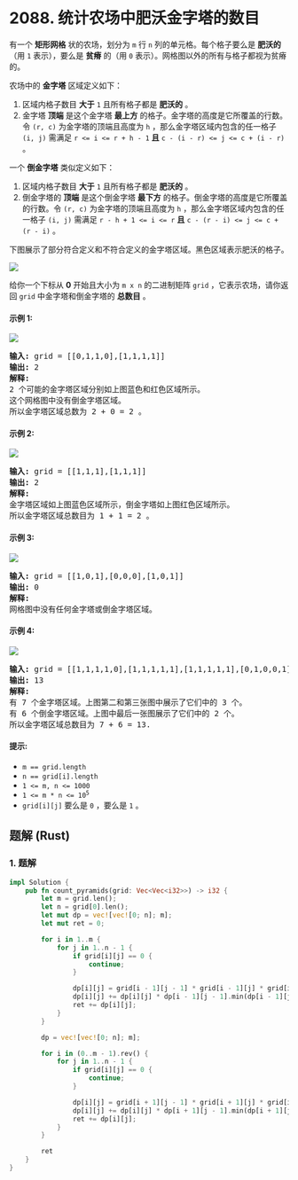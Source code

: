 # 2088. 统计农场中肥沃金字塔的数目
有一个 **矩形网格** 状的农场，划分为 `m` 行 `n` 列的单元格。每个格子要么是 **肥沃的** （用 `1` 表示），要么是 **贫瘠** 的（用 `0` 表示）。网格图以外的所有与格子都视为贫瘠的。

农场中的 **金字塔** 区域定义如下：

1. 区域内格子数目 **大于** `1` 且所有格子都是 **肥沃的** 。
2. 金字塔 **顶端** 是这个金字塔 **最上方** 的格子。金字塔的高度是它所覆盖的行数。令 `(r, c)` 为金字塔的顶端且高度为 `h` ，那么金字塔区域内包含的任一格子 `(i, j)` 需满足 `r <= i <= r + h - 1` **且** `c - (i - r) <= j <= c + (i - r)` 。

一个 **倒金字塔** 类似定义如下：

1. 区域内格子数目 **大于** `1` 且所有格子都是 **肥沃的** 。
2. 倒金字塔的 **顶端** 是这个倒金字塔 **最下方** 的格子。倒金字塔的高度是它所覆盖的行数。令 `(r, c)` 为金字塔的顶端且高度为 `h` ，那么金字塔区域内包含的任一格子 `(i, j)` 需满足 `r - h + 1 <= i <= r` **且** `c - (r - i) <= j <= c + (r - i)` 。

下图展示了部分符合定义和不符合定义的金字塔区域。黑色区域表示肥沃的格子。

![](https://assets.leetcode.com/uploads/2021/11/08/image.png)

给你一个下标从 **0** 开始且大小为 `m x n` 的二进制矩阵 `grid` ，它表示农场，请你返回 `grid` 中金字塔和倒金字塔的 **总数目** 。

#### 示例 1:
![](https://assets.leetcode.com/uploads/2021/10/23/exa12.png)
<pre>
<strong>输入:</strong> grid = [[0,1,1,0],[1,1,1,1]]
<strong>输出:</strong> 2
<strong>解释:</strong>
2 个可能的金字塔区域分别如上图蓝色和红色区域所示。
这个网格图中没有倒金字塔区域。
所以金字塔区域总数为 2 + 0 = 2 。
</pre>

#### 示例 2:
![](https://assets.leetcode.com/uploads/2021/10/23/eg21.png)
<pre>
<strong>输入:</strong> grid = [[1,1,1],[1,1,1]]
<strong>输出:</strong> 2
<strong>解释:</strong>
金字塔区域如上图蓝色区域所示，倒金字塔如上图红色区域所示。
所以金字塔区域总数目为 1 + 1 = 2 。
</pre>

#### 示例 3:
![](https://assets.leetcode.com/uploads/2021/10/23/eg3.png)
<pre>
<strong>输入:</strong> grid = [[1,0,1],[0,0,0],[1,0,1]]
<strong>输出:</strong> 0
<strong>解释:</strong>
网格图中没有任何金字塔或倒金字塔区域。
</pre>

#### 示例 4:
![](https://assets.leetcode.com/uploads/2021/10/23/eg41.png)
<pre>
<strong>输入:</strong> grid = [[1,1,1,1,0],[1,1,1,1,1],[1,1,1,1,1],[0,1,0,0,1]]
<strong>输出:</strong> 13
<strong>解释:</strong>
有 7 个金字塔区域。上图第二和第三张图中展示了它们中的 3 个。
有 6 个倒金字塔区域。上图中最后一张图展示了它们中的 2 个。
所以金字塔区域总数目为 7 + 6 = 13.
</pre>

#### 提示:
* `m == grid.length`
* `n == grid[i].length`
* `1 <= m, n <= 1000`
* <code>1 <= m * n <= 10<sup>5</sup></code>
* `grid[i][j]` 要么是 `0` ，要么是 `1` 。

## 题解 (Rust)

### 1. 题解
```Rust
impl Solution {
    pub fn count_pyramids(grid: Vec<Vec<i32>>) -> i32 {
        let m = grid.len();
        let n = grid[0].len();
        let mut dp = vec![vec![0; n]; m];
        let mut ret = 0;

        for i in 1..m {
            for j in 1..n - 1 {
                if grid[i][j] == 0 {
                    continue;
                }

                dp[i][j] = grid[i - 1][j - 1] * grid[i - 1][j] * grid[i - 1][j + 1];
                dp[i][j] += dp[i][j] * dp[i - 1][j - 1].min(dp[i - 1][j]).min(dp[i - 1][j + 1]);
                ret += dp[i][j];
            }
        }

        dp = vec![vec![0; n]; m];

        for i in (0..m - 1).rev() {
            for j in 1..n - 1 {
                if grid[i][j] == 0 {
                    continue;
                }

                dp[i][j] = grid[i + 1][j - 1] * grid[i + 1][j] * grid[i + 1][j + 1];
                dp[i][j] += dp[i][j] * dp[i + 1][j - 1].min(dp[i + 1][j]).min(dp[i + 1][j + 1]);
                ret += dp[i][j];
            }
        }

        ret
    }
}
```

